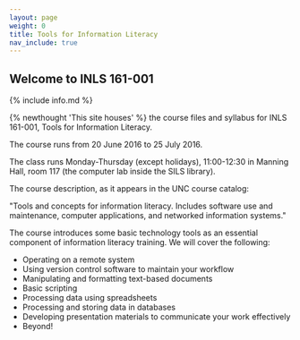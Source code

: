 ```yaml
---
layout: page
weight: 0
title: Tools for Information Literacy
nav_include: true
---
```


## Welcome to INLS 161-001

{% include info.md %}

{% newthought 'This site houses' %} the course files and syllabus for INLS 161-001, Tools for Information Literacy.

The course runs from 20 June 2016 to 25 July 2016. 

The class runs Monday-Thursday (except holidays), 11:00-12:30 in Manning Hall, room 117 (the computer lab inside the SILS library).

The course description, as it appears in the UNC course catalog:

"Tools and concepts for information literacy. Includes software use and maintenance, computer applications, and networked information systems."

The course introduces some basic technology tools as an essential component of information literacy training. 
We will cover the following:

-	Operating on a remote system
-	Using version control software to maintain your workflow
-	Manipulating and formatting text-based documents
- Basic scripting
-	Processing data using spreadsheets
-	Processing and storing data in databases
-	Developing presentation materials to communicate your work effectively
-	Beyond!